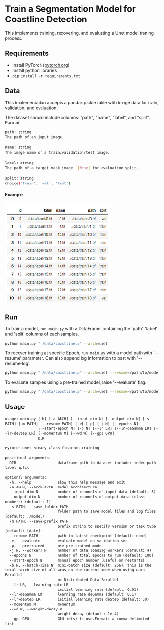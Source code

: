 # Train a Segmentation Model for Coastline Detection

This implements training, recovering, and evaluating a Unet model traning process.

## Requirements  
- Install PyTorch ([pytorch.org](http://pytorch.org))
- Install python libraries
- `pip install -r requirements.txt`
 
## Data 
This implementation accepts a pandas pickle table with image data for train, validation, and evaluation.

The dataset should include columns: "path", "name", "label", and "split".  
Format:

```bash
path: string
The path of an input image.

name: string
The image name of a train/validation/test image.

label: string
The path of a target mask image. [None] for evaluation split.

split: string
choice('train', 'val', 'test')
```



#### Example

![alt text][example_pic]

[example_pic]: https://github.com/tank145161/coastline/blob/master/dataExample.png "dataset example"

## Run
To train a model, `run main.py` with a DataFrame containing the 'path', 'label' and 'split' columns of each samples.

```bash
python main.py "./data/coastline.p" --arch=unet 
```
To recover training at specific Epoch, `run main.py` with a model path with '--resume' parameter. Can also append log information to past with '--resume-log'.

```bash
python main.py "./data/coastline.p" --arch=unet --resume=/path/to/model.pth.tar
```
To evaluate samples using a pre-trained model, raise '--evaluate' flag.

```bash
python main.py "./data/coastline.p" --arch=unet --resume=/path/to/model.pth.tar --evaluate
```

## Usage

```
usage: main.py [-h] [-a ARCH] [--input-dim N] [--output-dim N] [-s PATH] [-m PATH] [--resume PATH] [-e] [-p] [-j N] [--epochs N]
               [--start-epoch N] [-b N] [--lr LR] [--lr-deGamma LR] [--lr-deStep LR] [--momentum M] [--wd W] [--gpu GPU]
               DIR

PyTorch-Unet Binary Classification Training

positional arguments:
  DIR                   dataframe path to dataset include: index path label split

optional arguments:
  -h, --help            show this help message and exit
  -a ARCH, --arch ARCH  model architecture
  --input-dim N         number of channels of input data (default: 3)
  --output-dim N        number of channels of output data (class numbers) (default: 1)
  -s PATH, --save-folder PATH
                        folder path to save model files and log files (default: ./model)
  -m PATH, --save-prefix PATH
                        prefix string to specify version or task type (default: [date])
  --resume PATH         path to latest checkpoint (default: none)
  -e, --evaluate        evaluate model on validation set
  -p, --pretrained      use pre-trained model
  -j N, --workers N     number of data loading workers (default: 4)
  --epochs N            number of total epochs to run (default: 100)
  --start-epoch N       manual epoch number (useful on restarts)
  -b N, --batch-size N  mini-batch size (default: 256), this is the total batch size of all GPUs on the current node when using Data Parallel
                        or Distributed Data Parallel
  --lr LR, --learning-rate LR
                        initial learning rate (default: 0.01)
  --lr-deGamma LR       learning rate deGamma (default: 0.1)
  --lr-deStep LR        initial learning rate deStep (default: 50)
  --momentum M          momentum
  --wd W, --weight-decay W
                        weight decay (default: 1e-4)
  --gpu GPU             GPU id(s) to use.Format: a comma-delimited list
```

